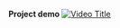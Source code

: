 **Project demo**
[![Video Title](https://img.youtube.com/vi/ZDoNe0wbusc/0.jpg)](https://www.youtube.com/watch?v=ZDoNe0wbusc)
